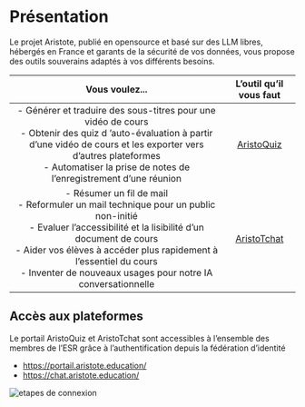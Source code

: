 # Présentation

Le projet Aristote, publié en opensource et basé sur des LLM libres, hébergés en France et garants de la sécurité de vos données, vous propose des outils souverains adaptés à vos différents besoins.


|Vous voulez...|L’outil qu’il vous faut |
|:-----:|:-----:|
|- Générer et traduire des sous-titres pour une vidéo de cours <br>- Obtenir des quiz d ’auto-évaluation à partir d’une vidéo de cours et les exporter vers d’autres plateformes <br>- Automatiser la prise de notes de l’enregistrement d’une réunion|[AristoQuiz](https://portail.aristote.education/)|
|- Résumer un fil de mail <br>- Reformuler un mail technique pour un public non-initié <br>- Evaluer l’accessibilité et la lisibilité d’un document de cours <br>- Aider vos élèves à accéder plus rapidement à l’essentiel du cours <br>- Inventer de nouveaux usages pour notre IA conversationnelle|[AristoTchat](https://chat.aristote.education/)|

## Accès aux plateformes
Le portail AristoQuiz et AristoTchat sont accessibles à l’ensemble des membres de l’ESR grâce à l’authentification depuis la fédération d’identité

* https://portail.aristote.education/
* https://chat.aristote.education/

![etapes de connexion](docs/assets/connexion-federation.gif)
